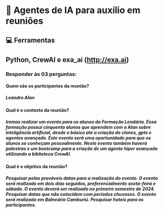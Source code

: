 # 🤖 Agentes de IA para auxílio em reuniões

## 💻 Ferramentas
## Python, CrewAI e exa_ai (http://exa.ai)

### Responder às 03 perguntas:

#### <b>Quem são os participantes da reunião?</b>

##### <i>Leandro Alan</i>

#### <b>Qual é o contexto da reunião?</b>

##### <i>Iremos realizar um evento para os alunos da Formação Lendária. Essa formação possui cinquenta alunos que aprendem com o Alan sobre inteligência artificial, desde o básico até a criação de clones, gpts e agentes avançado. Este evento será uma oportunidade para que os alunos se conheçam pessoalmente. Neste evento também haverá palestras e um bootcamp para a criação de um agente hiper avançado utilizando a biblioteca CrewAI.</i>

#### <b>Qual é o objetivo da reunião?</b>

##### <i>Pesquisar pelas prováveis datas para a realização do evento. O evento será realizado em dois dias seguidos, preferencialmente sexta-feira e sábado. O evento deverá ser realizado no primeiro semestre de 2024. Pesquisar datas que não coincidem com períodos chuvosos. O evento será realizado em Balneário Camburiú. Pesquisar hoteis para os participantes.</i>
